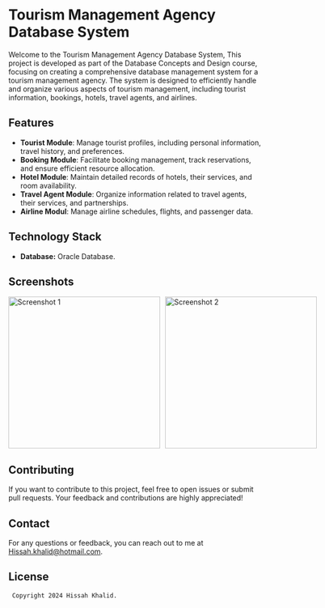 # Tourism Management Agency Database System

Welcome to the Tourism Management Agency Database System, This project is developed as part of the Database Concepts and Design course, focusing on creating a comprehensive database management system for a tourism management agency. The system is designed to efficiently handle and organize various aspects of tourism management, including tourist information, bookings, hotels, travel agents, and airlines.

## Features

- **Tourist Module**: Manage tourist profiles, including personal information, travel history, and preferences.
- **Booking Module**: Facilitate booking management, track reservations, and ensure efficient resource allocation.
- **Hotel Module**: Maintain detailed records of hotels, their services, and room availability.
- **Travel Agent Module**: Organize information related to travel agents, their services, and partnerships.
- **Airline Modul**: Manage airline schedules, flights, and passenger data.

## Technology Stack
- **Database:** Oracle Database.

## Screenshots

<div style="display: flex; gap: 10px;">
  <img src="output/1.png" alt="Screenshot 1" width="300"/>
  <img src="output/2.png" alt="Screenshot 2" width="300"/>
</div>

## Contributing
If you want to contribute to this project, feel free to open issues or submit pull requests. Your feedback and contributions are highly appreciated!

## Contact
For any questions or feedback, you can reach out to me at [Hissah.khalid@hotmail.com](mailto:Hissah.khalid@hotmail.com). 

## License
 ```bash
  Copyright 2024 Hissah Khalid.
